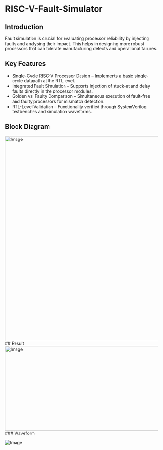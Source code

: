 # RISC-V-Fault-Simulator
## Introduction
Fault simulation is crucial for evaluating processor reliability by injecting faults and analysing their impact. This helps in designing more robust processors that can tolerate manufacturing defects and operational failures.​
## Key Features
* Single-Cycle RISC-V Processor Design – Implements a basic single-cycle datapath at the RTL level.
* Integrated Fault Simulation – Supports injection of stuck-at and delay faults directly in the processor modules.
* Golden vs. Faulty Comparison – Simultaneous execution of fault-free and faulty processors for mismatch detection.
* RTL-Level Validation – Functionality verified through SystemVerilog testbenches and simulation waveforms.
## Block Diagram

<img width="1080" height="677" alt="Image" src="https://github.com/user-attachments/assets/cda133d1-a200-4e56-b32d-cfde901c8861" />
## Result

<img width="794" height="279" alt="Image" src="https://github.com/user-attachments/assets/785b1a6e-a5a8-4a8b-bfaf-7f60abd96308" />
### Waveform

![Image](https://github.com/user-attachments/assets/0873e78e-24bf-422c-bb13-84fc5374b2af)
